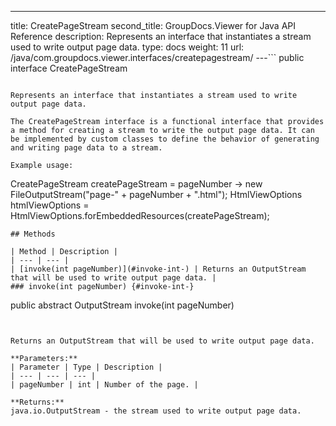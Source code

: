 ---
title: CreatePageStream
second_title: GroupDocs.Viewer for Java API Reference
description: Represents an interface that instantiates a stream used to write output page data.
type: docs
weight: 11
url: /java/com.groupdocs.viewer.interfaces/createpagestream/
---```
public interface CreatePageStream
```

Represents an interface that instantiates a stream used to write output page data.

The CreatePageStream interface is a functional interface that provides a method for creating a stream to write the output page data. It can be implemented by custom classes to define the behavior of generating and writing page data to a stream.

Example usage:

```

 CreatePageStream createPageStream = pageNumber -> new FileOutputStream("page-" + pageNumber + ".html");
 HtmlViewOptions htmlViewOptions = HtmlViewOptions.forEmbeddedResources(createPageStream);
 
```
## Methods

| Method | Description |
| --- | --- |
| [invoke(int pageNumber)](#invoke-int-) | Returns an OutputStream that will be used to write output page data. |
### invoke(int pageNumber) {#invoke-int-}
```
public abstract OutputStream invoke(int pageNumber)
```


Returns an OutputStream that will be used to write output page data.

**Parameters:**
| Parameter | Type | Description |
| --- | --- | --- |
| pageNumber | int | Number of the page. |

**Returns:**
java.io.OutputStream - the stream used to write output page data.
